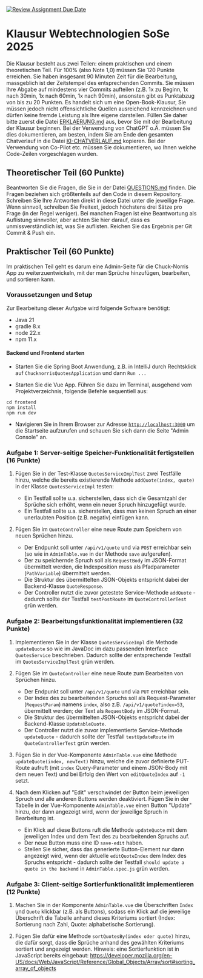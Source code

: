[![Review Assignment Due Date](https://classroom.github.com/assets/deadline-readme-button-22041afd0340ce965d47ae6ef1cefeee28c7c493a6346c4f15d667ab976d596c.svg)](https://classroom.github.com/a/fK60bGKS)
# Klausur Webtechnologien SoSe 2025

Die Klausur besteht aus zwei Teilen: einem praktischen und einem theoretischen Teil. Für 100% (also Note 1,0) müssen Sie 120 Punkte erreichen.
Sie haben insgesamt 90 Minuten Zeit für die Bearbeitung, massgeblich ist der Zeitstempel des entsprechenden Commits.
Sie müssen Ihre Abgabe auf mindestens vier Commits aufteilen (z.B. 1x zu Beginn, 1x nach 30min, 1x nach 60min, 1x nach 90min), ansonsten gibt es Punktabzug von bis zu 20 Punkten.
Es handelt sich um eine Open-Book-Klausur, Sie müssen jedoch nicht offensichtliche Quellen ausreichend kennzeichnen und dürfen keine fremde Leistung als Ihre eigene darstellen.
Füllen Sie daher bitte zuerst die Datei [ERKLAERUNG.md](ERKLAERUNG.md) aus, bevor Sie mit der Bearbeitung der Klausur beginnen.
Bei der Verwendung von ChatGPT o.Ä. müssen Sie dies dokumentieren, am besten, indem Sie am Ende den gesamten Chatverlauf in die Datei [KI-CHATVERLAUF.md](KI-CHATVERLAUF.md) kopieren.
Bei der Verwendung von Co-Pilot etc. müssen Sie dokumentieren, wo Ihnen welche Code-Zeilen vorgeschlagen wurden.

## Theoretischer Teil (60 Punkte)

Beantworten Sie die Fragen, die Sie in der Datei [QUESTIONS.md](QUESTIONS.md) finden. 
Die Fragen beziehen sich größtenteils auf den Code in diesem Repository.
Schreiben Sie Ihre Antworten direkt in diese Datei unter die jeweilige Frage.
Wenn sinnvoll, schreiben Sie Freitext, jedoch höchstens drei Sätze pro Frage (in der Regel weniger).
Bei manchen Fragen ist eine Beantwortung als Auflistung sinnvoller, aber achten Sie hier darauf, dass es unmissverständlich ist, was Sie auflisten.
Reichen Sie das Ergebnis per Git Commit & Push ein. 

## Praktischer Teil (60 Punkte)

Im praktischen Teil geht es darum eine Admin-Seite für die Chuck-Norris App zu weiterzuentwickeln, mit der man Sprüche hinzufügen, bearbeiten, und sortieren kann.

### Voraussetzungen und Setup

Zur Bearbeitung dieser Aufgabe wird folgende Software benötigt:

- Java 21
- gradle 8.x
- node 22.x
- npm 11.x

#### Backend und Frontend starten

- Starten Sie die Spring Boot Anwendung, z.B. in IntelliJ durch Rechtsklick auf `ChucknorrisQuotesApplication` und dann `Run ...`

- Starten Sie die Vue App. Führen Sie dazu im Terminal, ausgehend vom Projektverzeichnis, folgende Befehle sequentiell aus:

```shell
cd frontend
npm install
npm run dev
```

- Navigieren Sie in Ihrem Browser zur Adresse [`http://localhost:3000`](http://localhost:3000) um die Startseite aufzurufen und schauen Sie sich dann die Seite "Admin Console" an.

### Aufgabe 1: Server-seitige Speicher-Funktionalität fertigstellen (16 Punkte)

1. Fügen Sie in der Test-Klasse `QuotesServiceImplTest` zwei Testfälle hinzu, welche die bereits existierende Methode `addQuote(index, quote)` in der Klasse `QuotesServiceImpl` testen:
   - Ein Testfall sollte u.a. sicherstellen, dass sich die Gesamtzahl der Sprüche sich erhöht, wenn ein neuer Spruch hinzugefügt wurde.
   - Ein Testfall sollte u.a. sicherstellen, dass man keinen Spruch an einer unerlaubten Position (z.B. negativ) einfügen kann.

2. Fügen Sie im `QuoteController` eine neue Route zum Speichern von neuen Sprüchen hinzu. 
   - Der Endpunkt soll unter `/api/v1/quote` und via `POST` erreichbar sein (so wie in `AdminTable.vue` in der Methode `save` aufgerufen).
   - Der zu speichernde Spruch soll als `RequestBody` im JSON-Format übermittelt werden, die Indexposition muss als Pfadparameter (`PathVariable`) übermittelt werden.
   - Die Struktur des übermittelten JSON-Objekts entspricht dabei der Backend-Klasse `QuoteResponse`.
   - Der Controller nutzt die zuvor getestete Service-Methode `addQuote` - dadurch sollte der Testfall `testPostRoute` im `QuoteControllerTest` grün werden.

### Aufgabe 2: Bearbeitungsfunktionalität implementieren (32 Punkte)

1. Implementieren Sie in der Klasse `QuotesServiceImpl` die Methode `updateQuote` so wie im JavaDoc im dazu passenden Interface `QuotesService` beschrieben. Dadurch sollte der entsprechende Testfall im `QuotesServiceImplTest` grün werden.

2. Fügen Sie im `QuoteController` eine neue Route zum Bearbeiten von Sprüchen hinzu.
   - Der Endpunkt soll unter `/api/v1/quote` und via `PUT` erreichbar sein.
   - Der Index des zu bearbeitenden Spruchs soll als Request-Parameter (`RequestParam`) namens `index`, also z.B. `/api/v1/quote?index=53`, übermittelt werden; der Text als `RequestBody` im JSON-Format.
   - Die Struktur des übermittelten JSON-Objekts entspricht dabei der Backend-Klasse `UpdatableQuote`.
   - Der Controller nutzt die zuvor implementierte Service-Methode `updateQuote` - dadurch sollte der Testfall `testUpdateRoute` im `QuoteControllerTest` grün werden.

3. Fügen Sie in der Vue-Komponente `AdminTable.vue` eine Methode `updateQuote(index, newText)` hinzu, welche die zuvor definierte PUT-Route aufruft (mit `index` Query-Parameter und einem JSON-Body mit dem neuen Text) und bei Erfolg den Wert von `editQuoteIndex` auf `-1` setzt.

4. Nach dem Klicken auf "Edit" verschwindet der Button beim jeweiligen Spruch und alle anderen Buttons werden deaktiviert. Fügen Sie in der Tabelle in der Vue-Komponente `AdminTable.vue` einen Button "Update" hinzu, der dann angezeigt wird, wenn der jeweilige Spruch in Bearbeitung ist.
   - Ein Klick auf diese Buttons ruft die Methode `updateQuote` mit dem jeweiligen Index und dem Text des zu bearbeitenden Spruchs auf.
   - Der neue Button muss eine ID `save-edit` haben.
   - Stellen Sie sicher, dass das generierte Button-Element nur dann angezeigt wird, wenn der aktuelle `editQuoteIndex` dem Index des Spruchs entspricht - dadurch sollte der Testfall `should update a quote in the backend` in `AdminTable.spec.js` grün werden.

### Aufgabe 3: Client-seitige Sortierfunktionalität implementieren (12 Punkte)

1. Machen Sie in der Komponente `AdminTable.vue` die Überschriften `Index` und `Quote` klickbar (z.B. als Buttons), sodass ein Klick auf die jeweilige Überschrift die Tabelle anhand dieses Kriteriums sortiert (Index: Sortierung nach Zahl, Quote: alphabetische Sortierung).

2. Fügen Sie dafür eine Methode `sortQuotesBy(index oder quote)` hinzu, die dafür sorgt, dass die Sprüche anhand des gewählten Kriteriums sortiert und angezeigt werden. Hinweis: eine Sortierfunktion ist in JavaScript bereits eingebaut: https://developer.mozilla.org/en-US/docs/Web/JavaScript/Reference/Global_Objects/Array/sort#sorting_array_of_objects
